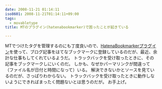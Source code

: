 ```yaml
---
date: 2008-11-21 01:14:11
iso8601: 2008-11-21T01:14:11+09:00
tags:
  - movabletype
title: MTのプラグイン(hatenabookmarker)で困ったことが起きている

---
```


MTでつけたタグを管理するのにも丁度良いので、<a href="https://github.com/ogawa/mt-plugin-HatenaBookmarker">HatenaBookmarkerプラグイン</a>を使って、ブログ記事をはてなブックマークに登録しているのだが、最近、余計な仕事もしてくれているようだ。
トラックバックを受け取ったときに、その記事をブックマークしにいくのだ。
しかも、なぜかパーマリンクが間違って（ファイル名が日付と時間になって）いる。
解決できないかとソースを見ているのだが、さっぱりわからない。
トラックバックを受け取ったときに動作しないようにできればまったく問題ないとは思うのだが&#133;。
お手上げ。
